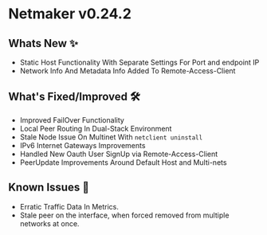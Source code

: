 # Netmaker v0.24.2

## Whats New ✨
- Static Host Functionality With Separate Settings For Port and endpoint IP
- Network Info And Metadata Info Added To Remote-Access-Client

## What's Fixed/Improved 🛠
- Improved FailOver Functionality
- Local Peer Routing In Dual-Stack Environment
- Stale Node Issue On Multinet With `netclient uninstall`
- IPv6 Internet Gateways Improvements
- Handled New Oauth User SignUp via Remote-Access-Client
- PeerUpdate Improvements Around Default Host and Multi-nets

## Known Issues 🐞

- Erratic Traffic Data In Metrics.
- Stale peer on the interface, when forced removed from multiple networks at once.
